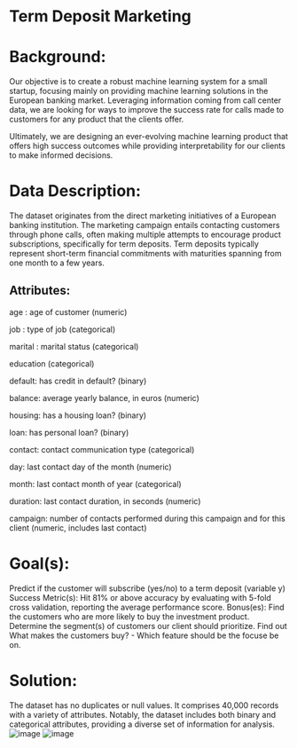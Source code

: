  # Term Deposit Marketing

# Background:

Our objective is to create a robust machine learning system for a small startup, focusing mainly on providing machine learning solutions in the European banking market. Leveraging information coming from call center data, we are looking for ways to improve the success rate for calls made to customers for any product that the clients offer.

Ultimately, we are designing an ever-evolving machine learning product that offers high success outcomes while providing interpretability for our clients to make informed decisions.

# Data Description:
The dataset originates from the direct marketing initiatives of a European banking institution. The marketing campaign entails contacting customers through phone calls, often making multiple attempts to encourage product subscriptions, specifically for term deposits. Term deposits typically represent short-term financial commitments with maturities spanning from one month to a few years.

## Attributes:
 
age : age of customer (numeric)

job : type of job (categorical)

marital : marital status (categorical)

education (categorical)

default: has credit in default? (binary)

balance: average yearly balance, in euros (numeric)

housing: has a housing loan? (binary)

loan: has personal loan? (binary)

contact: contact communication type (categorical)

day: last contact day of the month (numeric)

month: last contact month of year (categorical)

duration: last contact duration, in seconds (numeric)

campaign: number of contacts performed during this campaign and for this client (numeric, includes last contact)
     
# Goal(s):
Predict if the customer will subscribe (yes/no) to a term deposit (variable y)
Success Metric(s): Hit 81% or above accuracy by evaluating with 5-fold cross validation, reporting the average performance score.
Bonus(es): Find the customers who are more likely to buy the investment product. Determine the segment(s) of customers our client should prioritize. Find out What makes the customers buy? - Which feature should be the focuse be on.

# Solution:

The dataset has no duplicates or null values. It comprises 40,000 records with a variety of attributes. Notably, the dataset includes both binary and categorical attributes, providing a diverse set of information for analysis.
![image](https://github.com/53KIbGcAqz0Gokmj/rpWeDBxTIY2yGdpf/assets/143815258/56705905-7a2c-4577-a592-d3334f19d5d9)
![image](https://github.com/53KIbGcAqz0Gokmj/rpWeDBxTIY2yGdpf/assets/143815258/3c1fca0b-1fff-411e-9b1a-f71cda8fbb53)






